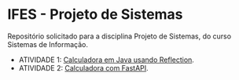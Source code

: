 # IFES - Projeto de Sistemas #
Repositório solicitado para a disciplina Projeto de Sistemas, do curso Sistemas de Informação.

- ATIVIDADE 1: [Calculadora em Java usando Reflection](01_AtividadeCalculadoraMVCReflection).
- ATIVIDADE 2: [Calculadora com FastAPI](./02_AtividadeCalculadoraFastAPI).
